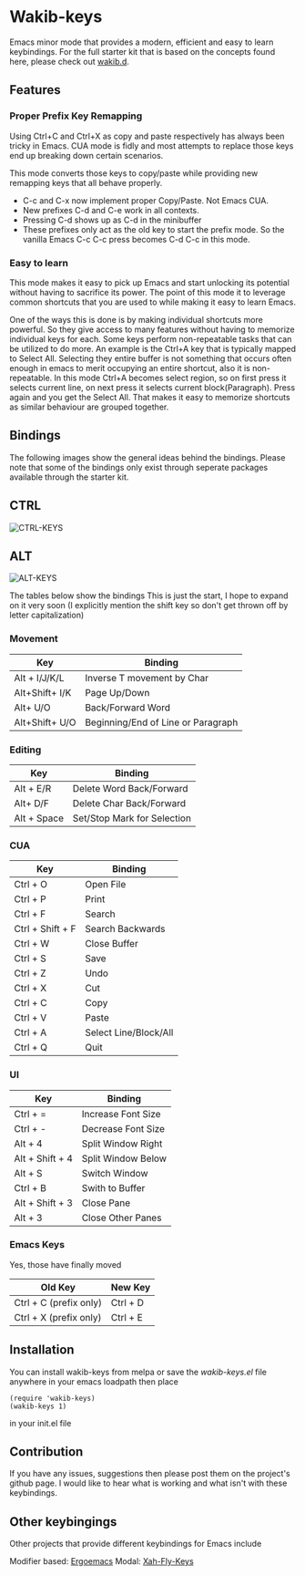 # Wakib-keys

Emacs minor mode that provides a modern, efficient and easy
to learn keybindings. For the full starter kit that is based
on the concepts found here, please check out [wakib.d](https://github.com/darkstego/wakib.d).

## Features

### Proper Prefix Key Remapping

Using Ctrl+C and Ctrl+X as copy and paste respectively has always been tricky
in Emacs. CUA mode is fidly and most attempts to replace those keys end up breaking
down certain scenarios.

This mode converts those keys to copy/paste while providing new remapping keys
that all behave properly.

* C-c and C-x now implement proper Copy/Paste. Not Emacs CUA.
* New prefixes C-d and C-e work in all contexts.
* Pressing C-d shows up as C-d in the minibuffer
* These prefixes only act as the old key to start the prefix mode. So the vanilla
Emacs C-c C-c press becomes C-d C-c in this mode.


### Easy to learn

This mode makes it easy to pick up Emacs and start unlocking its potential without having
to sacrifice its power. The point of this mode it to leverage common shortcuts that
you are used to while making it easy to learn Emacs.

One of the ways this is done is by making individual shortcuts more powerful. So they give
access to many features without having to memorize individual keys for each.
Some keys perform non-repeatable tasks that can be utilized to do more. An example
is the Ctrl+A key that is typically mapped to Select All. Selecting they entire buffer is
not something that occurs often enough in emacs to merit occupying an entire shortcut, also
it is non-repeatable. In this mode Ctrl+A becomes select region, so on first press it selects
current line, on next press it selects current block(Paragraph). Press again and you get the Select
All. That makes it easy to memorize shortcuts as similar behaviour are grouped together.

## Bindings

The following images show the general ideas behind the bindings. Please note that some of the bindings only exist through seperate packages available through the starter kit.

CTRL
-----
![CTRL-KEYS](https://s15.postimg.cc/9bmeocmqz/Keyboard_CTRL_Layout.png "wakib-keys ctrl bindings")

ALT
---
![ALT-KEYS](https://i.postimg.cc/Fz0qq6DQ/Keyboard-ALT-Layout3.png "wakib-keys alt bindings")



The tables below show the bindings
This is just the start, I hope to expand on it very soon
(I explicitly mention the shift key so don't get thrown off by letter capitalization)



### Movement

| Key            | Binding                            |
| ---            | ---                                |
| Alt + I/J/K/L  | Inverse T movement by Char         |
| Alt+Shift+ I/K | Page Up/Down                       |
| Alt+ U/O       | Back/Forward Word                  |
| Alt+Shift+ U/O | Beginning/End of Line or Paragraph |

### Editing

| Key         | Binding                     |
| ---         | ---                         |
| Alt + E/R   | Delete Word Back/Forward    |
| Alt+ D/F    | Delete Char Back/Forward    |
| Alt + Space | Set/Stop Mark for Selection |


### CUA

| Key              | Binding               |
| ---              | ---                   |
| Ctrl + O         | Open File             |
| Ctrl + P         | Print                 |
| Ctrl + F         | Search                |
| Ctrl + Shift + F | Search Backwards      |
| Ctrl + W         | Close Buffer          |
| Ctrl + S         | Save                  |
| Ctrl + Z         | Undo                  |
| Ctrl + X         | Cut                   |
| Ctrl + C         | Copy                  |
| Ctrl + V         | Paste                 |
| Ctrl + A         | Select Line/Block/All |
| Ctrl + Q         | Quit                  |



### UI

| Key             | Binding            |
| ---             | ---                |
| Ctrl + =        | Increase Font Size |
| Ctrl + -        | Decrease Font Size |
| Alt + 4         | Split Window Right |
| Alt + Shift + 4 | Split Window Below |
| Alt + S         | Switch Window      |
| Ctrl + B        | Swith to Buffer    |
| Alt + Shift + 3 | Close Pane         |
| Alt + 3         | Close Other Panes  |

### Emacs Keys

Yes, those have finally moved

| Old Key                          | New Key  |
| ---                              | ---      |
| Ctrl + C (prefix only)           | Ctrl + D |
| Ctrl + X (prefix only)           | Ctrl + E |



## Installation


You can install wakib-keys from melpa or save the *wakib-keys.el* file
anywhere in your emacs loadpath then place

```
(require 'wakib-keys)
(wakib-keys 1)
```
in your init.el file

## Contribution

If you have any issues, suggestions then please post them on the
project's github page. I would like to hear what is working and what
isn't with these keybindings.

## Other keybingings

Other projects that provide different keybindings for Emacs include

Modifier based: [Ergoemacs](https://ergoemacs.github.io/)
Modal: [Xah-Fly-Keys](https://github.com/xahlee/xah-fly-keys)
